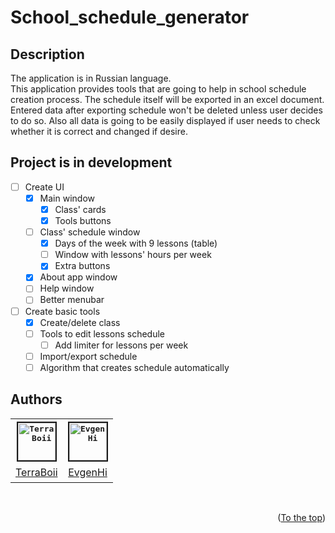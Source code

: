 # School_schedule_generator

## Description

The application is in Russian language. \
This application provides tools that are going to help in school schedule creation process. The schedule itself will be exported in an excel document. Entered data after exporting schedule won't be deleted unless user decides to do so. Also all data is going to be easily displayed if user needs to check whether it is correct and changed if desire.

## Project is in development

- [ ] Create UI
  - [x] Main window
    - [x] Class' cards
    - [x] Tools buttons
  - [ ] Class' schedule window
    - [x] Days of the week with 9 lessons (table)
    - [ ] Window with lessons' hours per week
    - [x] Extra buttons
  - [x] About app window
  - [ ] Help window
  - [ ] Better menubar
- [ ] Create basic tools
  - [x] Create/delete class
  - [ ] Tools to edit lessons schedule
    - [ ] Add limiter for lessons per week
  - [ ] Import/export schedule
  - [ ] Algorithm that creates schedule automatically

## Authors

<table>
    <tr align="center" width="60">
        <th>
            <a href="https://github.com/TerraBoii">
                <kbd><img border="2" width="60" src="https://avatars.githubusercontent.com/u/81579070?v=4" alt="TerraBoii" title="TerraBoii"></kbd>
            </a>
        </th>
        <th>
            <a href="https://github.com/EvgenHi">
                <kbd><img border="2" width="60" src="https://avatars.githubusercontent.com/u/91457298?v=4" alt="EvgenHi" title="EvgenHi"></kbd>
            </a>
        </th>
    </tr>
    <tr align="center" height="30">
        <td title="TerraBoii">
            <a href="https://github.com/TerraBoii">TerraBoii</a>
        </td>
        <td title="EvgenHi">
            <a href="https://github.com/EvgenHi">EvgenHi</a>
        </td>
    </tr>
</table>
<br>
<p align="right">(<a href="#top" title="To the top">To the top</a>)</p>
